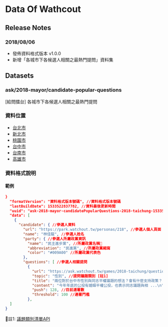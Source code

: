 # Data Of Wathcout

## Release Notes

### 2018/08/06

- 發佈資料格式版本 v1.0.0
- 新增「各城市下各候選人相關之最熱門提問」資料集

## Datasets

### ask/2018-mayor/candidate-popular-questions

[給問擂台] 各城市下各候選人相關之最熱門提問

### 資料位置

- [台北市](https://data.watchout.tw/ask/2018-mayor/candidate-popular-questions/2018-taipei-candidate-popular-questions.json)
- [新北市](https://data.watchout.tw/ask/2018-mayor/candidate-popular-questions/2018-new-taipei-candidate-popular-questions.json)
- [桃園市](https://data.watchout.tw/ask/2018-mayor/candidate-popular-questions/2018-taoyuan-candidate-popular-questions.json)
- [台中市](https://data.watchout.tw/ask/2018-mayor/candidate-popular-questions/2018-taichung-candidate-popular-questions.json)
- [台南市](https://data.watchout.tw/ask/2018-mayor/candidate-popular-questions/2018-tainan-candidate-popular-questions.json)
- [高雄市](https://data.watchout.tw/ask/2018-mayor/candidate-popular-questions/2018-kaohsiung-candidate-popular-questions.json)

### 資料格式說明

#### 範例

``` json
}
  "formatVersion": "資料格式版本號碼", //資料格式版本號碼
  "lastBuildDate": 1533522837782, //資料最後更新時間
  "uuid": "ask-2018-mayor-candidatePopularQuestions-2018-taichung-1533522837782", //資料uuid
  "data": [
    {
      "candidate": { //參選人資料
        "url": "https://park.watchout.tw/personas/218", //參選人個人頁面
        "name": "林佳龍", //參選人姓名
        "party": { //參選人所屬政黨資訊
          "name": "民主進步黨", //所屬政黨名稱
          "abbreviation": "民進黨", //所屬政黨縮寫
          "color": "#009A00" //所屬政黨代表色
        },
        "questions": [ //參選人相關提問
          {
            "url": "https://ask.watchout.tw/games/2018-taichung/questions/648", //提問網址
            "topic": "性別", //提問議題類別 [註1]
            "title": "兩位對於台中市性別與同志平權議題的想法？會有什麼支持政策？", //提問標題
            "content": "今年年底的公投有婚姻平權公投，也表示同志議題與相 ...\n", //提問內容
            "push": 128, //目前連署數
            "threshold": 100 //連署門檻
          },
  ]
}
```

註1: [議題類別清單API](https://core.watchout.tw/park/topics?type=watchout)